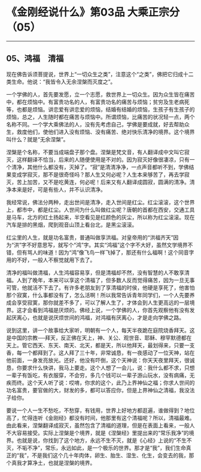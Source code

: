 # 《金刚经说什么》第03品 大乘正宗分（05）

------

## 05、鸿福　清福

现在佛告诉须菩提说，世界上“一切众生之类”，注意这个“之类”，佛把它归成十二类生命。他说：“我皆令入无余涅槃而灭度之”。

一个学佛的人，首先要发愿，立一个志愿，救世界上一切众生。因为众生皆在痛苦中，都在烦恼中。有富贵功名的人，有富贵功名的痛苦与烦恼；贫穷及生老病死等，也都是烦恼。讲恋爱有讲恋爱的烦恼，结婚有结婚的烦恼，生孩子有生孩子的烦恼，总之，人生随时都在痛苦与烦恼中。所谓烦恼，比痛苦的状况轻一点，两个名称不同。一个学大乘佛法的人，没有先考虑自己，学佛是要成就，好去帮助众生，救度他们，使他们进入没有烦恼、没有痛苦、绝对快乐清净的境界。这个境界叫什么？就是“无余涅槃”。

涅槃是个名称，不要当成端盘子那个盘。涅槃是梵文音，有人翻译成中文叫它寂灭，这样翻译不恰当，后来的人随便使用是不对的。因为寂灭好像很凄凉，只有一个清净，其他什么都没有，灭掉了。“寂”是清清净净，一点声音都听不到，学佛结果变成学寂灭，那不是很奇怪吗？那人生又何必呢？人生本来够苦了，再去学寂灭，苦上加苦，又不是吃黄连，何必呢！后来又有人翻译成圆寂，圆满的清净。清净本来是好，可是有些人，并不认识清净。

我经常说，佛法分两种，走出世间是清净，走入世间是红尘。红尘滚滚，这个世界上，都市中，都是红尘。人世间为什么叫做红尘呢？唐朝的首都在西安，交通工具是马车，北方的红土扬起来，半空看见是红颜色的灰尘，所以称为红尘滚滚。现在汽车是排的黑烟，爬到观音山顶上看台北，是黑尘滚滚。

红尘里的人生，就是功名富贵，普通叫做享洪福。对皇帝用的“洪福齐天”因为“洪”字不好意思写，就写个“鸿”字。其实“鸿福”这个字不大好，虽然文学境界不错，但有骂人的味道！因为“鸿”像飞鸟一样飞掉了，那还有什么福啊！这个同音字用的不好，一般人不察觉就用下去了。

清净的福叫做清福，人生鸿福容易享，但是清福却不然，没有智慧的人不敢享清福。人到了晚年，本来可以享这个清福了，但多数人反而觉得痛苦，因为一旦无事可管，他就活不下去了。有许多老朋友到了享清福的时侯，他硬是享死了，他害怕那个寂寞，什么事都没有了，怎么活啊！所以我常告诉青年同学们，一个人先要养成会享受寂寞，那你就差不多了，可以了解人生了，才体会到人生更高远的一层境界。这才会看到鸿福是厌烦的。佛经上说，一个学佛的人，你首先观察他有没有发起厌离心，也就是说厌烦世间的鸿福，对鸿福有厌离心，才是走向学佛之路。

说到这里，讲一个故事给大家听，明朝有一个人，每天半夜跪在庭院烧香拜天。这是中国的宗教──拜天，反正佛在天上，神、关公、观世音、耶稣、穆罕默德都在天上。管它西天、东天、南天、北天，都是天，所以他拜天，最划得来，只要一支香，每一个都拜到了。这人拜了三十年，非常诚恳，有一夜感动了一位天神，站在他前面，一身发亮放光。还好，他没有吓倒，这个天神说：你天天夜里拜天，很诚恳，你要求什么快讲，我马上要走。这个人想了一会儿，说：我什么都不求，只想一辈子有饭吃，有衣服穿，不会穷，多几个钱可以一辈子游山玩水，没有病痛，无疾而终。这个天人听了说：哎唷，你求的这个，此乃上界神仙之福；你求人世间的功名富贵，要官做的大，财发的多，都可以答应你，但是上界神仙之清福，我没法子给你。

要说一个人一生不愁吃，不愁穿，有钱用，世界上好地方都逛遍，谁做得到？地位高了，忙得连听《金刚经》都没有时间，他那里有这个清福呢？所以，清福最难。由此看来，涅槃翻译成寂灭，虽然包含了清福的道理，但是在表面上看来，一般人不大容易接受。实际上涅槃是个境界，就是《涅槃经》里提出来的“常乐我净”的境界。也就是说，你找到了这个地方，永远不生不灭，就是《心经》上说的“不生不灭，不垢不净”，常乐，永远如此，是一个极乐的世界。那才是“我”，我们生命真正的“我”，不是我们这个几十年肉体，卵生、胎生、湿生、化生，会变去的我，那个真我才算净土，也就是涅槃的境界。

